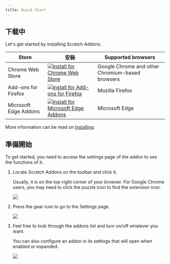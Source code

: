 ```yaml
---
title: Quick Start
---
```


## 下载中

Let's get started by installing Scratch Addons.

| Store | 安裝 | Supported browsers |
| - | - | - |
| Chrome Web Store | [![Install for Chrome Web Store](https://img.shields.io/chrome-web-store/v/fbeffbjdlemaoicjdapfpikkikjoneco?style=flat-square&logo=google-chrome&logoColor=white&label=install&color=4285F4)](https://chrome.google.com/webstore/detail/fbeffbjdlemaoicjdapfpikkikjoneco) | Google Chrome and other Chromium-based browsers
| Add-ons for Firefox | [![Install for Add-ons for Firefox](https://img.shields.io/amo/v/scratch-messaging-extension?style=flat-square&logo=firefox-browser&logoColor=white&label=install&color=FF7139)](https://addons.mozilla.org/firefox/addon/scratch-messaging-extension/) | Mozilla Firefox
| Microsoft Edge Addons | [![Install for Microsoft Edge Addons](https://img.shields.io/badge/dynamic/json?style=flat-square&logo=microsoftedge&logoColor=white&label=install&color=0078D7&prefix=v&query=%24.version&url=https%3A%2F%2Fmicrosoftedge.microsoft.com%2Faddons%2Fgetproductdetailsbycrxid%2Filiepgjnemckemgnledoipfiilhajdjj)](https://microsoftedge.microsoft.com/addons/detail/iliepgjnemckemgnledoipfiilhajdjj) | Microsoft Edge

More information can be read on [Installing](../installing).


## 準備開始

To get started, you need to access the settings page of the addon to see the functions of it.

1. Locate Scratch Addons on the toolbar and click it.

   Usually, it is on the top-right corner of your browser. For Google Chrome users, you may need to click the puzzle icon to find the extension icon.

   ![](/assets/img/getting-started/step-1.png)

2. Press the gear icon to go to the Settings page.

   ![](/assets/img/getting-started/step-2.png)

3. Feel free to look through the addons list and turn on/off whatever you want.

   You can also configure an addon in its settings that will open when enabled or expanded.

   ![](/assets/img/getting-started/step-3.png)